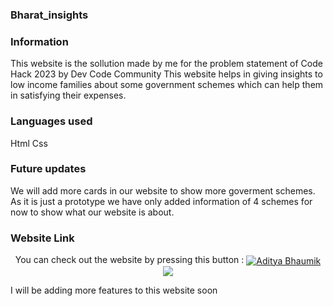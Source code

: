 ### Bharat_insights
### Information
This website is the sollution made by me for the problem statement of Code Hack 2023 by Dev Code Community 
This website helps in giving insights to low income families about some government schemes which can help them in satisfying their expenses.

### Languages used
Html 
Css

### Future updates
We will add more cards in our website to show more goverment schemes. 
As it is just a prototype we have only added information of 4 schemes for now to show what our website is about.

### Website Link
<p align="center">You can check out the website by pressing this button : 
<a href="https://aditya-bhaumik.github.io/Bharat_insights/" target="blank"><img align="center" src="https://img.shields.io/badge/Bharat_insights-000080?style=for-the-badge&logo=Google-chrome&logoColor=white" alt="Aditya Bhaumik"  /></a>
<img src="https://img.shields.io/badge/Made%20for-VSCode-1f425f.svg">

<p> I will be adding more features to this website soon </p>
